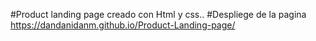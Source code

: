 #Product landing page
creado con Html y css..
#Despliege de la pagina https://dandanidanm.github.io/Product-Landing-page/
